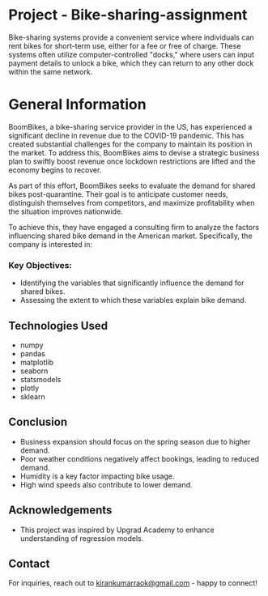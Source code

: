 
# Project - Bike-sharing-assignment

Bike-sharing systems provide a convenient service where individuals can rent bikes for short-term use, either for a fee or free of charge. These systems often utilize computer-controlled "docks," where users can input payment details to unlock a bike, which they can return to any other dock within the same network.

# General Information

BoomBikes, a bike-sharing service provider in the US, has experienced a significant decline in revenue due to the COVID-19 pandemic. This has created substantial challenges for the company to maintain its position in the market. To address this, BoomBikes aims to devise a strategic business plan to swiftly boost revenue once lockdown restrictions are lifted and the economy begins to recover.

As part of this effort, BoomBikes seeks to evaluate the demand for shared bikes post-quarantine. Their goal is to anticipate customer needs, distinguish themselves from competitors, and maximize profitability when the situation improves nationwide.

To achieve this, they have engaged a consulting firm to analyze the factors influencing shared bike demand in the American market. Specifically, the company is interested in:

### Key Objectives:

- Identifying the variables that significantly influence the demand for shared bikes.
- Assessing the extent to which these variables explain bike demand.

## Technologies Used

- numpy
- pandas
- matplotlib
- seaborn
- statsmodels
- plotly
- sklearn

## Conclusion

- Business expansion should focus on the spring season due to higher demand.
- Poor weather conditions negatively affect bookings, leading to reduced demand.
- Humidity is a key factor impacting bike usage.
- High wind speeds also contribute to lower demand.

## Acknowledgements

- This project was inspired by Upgrad Academy to enhance understanding of regression models.

## Contact

For inquiries, reach out to [kirankumarraok@gmail.com](mailto:kirankumarraok@gmail.com) - happy to connect!
